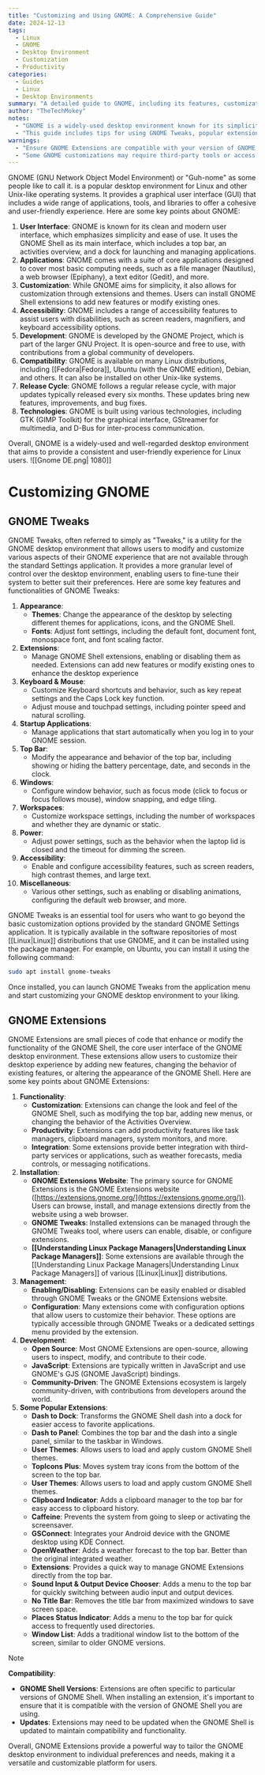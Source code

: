 ```yaml
---
title: "Customizing and Using GNOME: A Comprehensive Guide"
date: 2024-12-13
tags:
  - Linux
  - GNOME
  - Desktop Environment
  - Customization
  - Productivity
categories:
  - Guides
  - Linux
  - Desktop Environments
summary: "A detailed guide to GNOME, including its features, customization options, and powerful tools like GNOME Tweaks and Extensions to enhance your Linux experience."
author: "TheTechMokey"
notes:
  - "GNOME is a widely-used desktop environment known for its simplicity, modern design, and extensibility."
  - "This guide includes tips for using GNOME Tweaks, popular extensions, and key customization features."
warnings:
  - "Ensure GNOME Extensions are compatible with your version of GNOME Shell to avoid issues."
  - "Some GNOME customizations may require third-party tools or access to the GNOME Extensions website."
---
```



GNOME (GNU Network Object Model Environment) or "Guh-nome" as some people like to call it. is a popular desktop environment for Linux and other Unix-like operating systems. It provides a graphical user interface (GUI) that includes a wide range of applications, tools, and libraries to offer a cohesive and user-friendly experience. Here are some key points about GNOME:

1. **User Interface**: GNOME is known for its clean and modern user interface, which emphasizes simplicity and ease of use. It uses the GNOME Shell as its main interface, which includes a top bar, an activities overview, and a dock for launching and managing applications.
2. **Applications**: GNOME comes with a suite of core applications designed to cover most basic computing needs, such as a file manager (Nautilus), a web browser (Epiphany), a text editor (Gedit), and more.
3. **Customization**: While GNOME aims for simplicity, it also allows for customization through extensions and themes. Users can install GNOME Shell extensions to add new features or modify existing ones.
4. **Accessibility**: GNOME includes a range of accessibility features to assist users with disabilities, such as screen readers, magnifiers, and keyboard accessibility options.
5. **Development**: GNOME is developed by the GNOME Project, which is part of the larger GNU Project. It is open-source and free to use, with contributions from a global community of developers.
6. **Compatibility**: GNOME is available on many Linux distributions, including [[Fedora|Fedora]], Ubuntu (with the GNOME edition), Debian, and others. It can also be installed on other Unix-like systems.
7. **Release Cycle**: GNOME follows a regular release cycle, with major updates typically released every six months. These updates bring new features, improvements, and bug fixes.
8. **Technologies**: GNOME is built using various technologies, including GTK (GIMP Toolkit) for the graphical interface, GStreamer for multimedia, and D-Bus for inter-process communication.

Overall, GNOME is a widely-used and well-regarded desktop environment that aims to provide a consistent and user-friendly experience for Linux users.
![[Gnome DE.png| 1080]]
# Customizing GNOME

## GNOME Tweaks
GNOME Tweaks, often referred to simply as "Tweaks," is a utility for the GNOME desktop environment that allows users to modify and customize various aspects of their GNOME experience that are not available through the standard Settings application. It provides a more granular level of control over the desktop environment, enabling users to fine-tune their system to better suit their preferences. Here are some key features and functionalities of GNOME Tweaks:

1. **Appearance**:
   - **Themes**: Change the appearance of the desktop by selecting different themes for applications, icons, and the GNOME Shell.
   - **Fonts**: Adjust font settings, including the default font, document font, monospace font, and font scaling factor.
2. **Extensions**:
   - Manage GNOME Shell extensions, enabling or disabling them as needed. Extensions can add new features or modify existing ones to enhance the desktop experience
3. **Keyboard & Mouse**:
   - Customize Keyboard shortcuts and behavior, such as key repeat settings and the Caps Lock key function.
   - Adjust mouse and touchpad settings, including pointer speed and natural scrolling.
4. **Startup Applications**:
   - Manage applications that start automatically when you log in to your GNOME session.
5. **Top Bar**:
   - Modify the appearance and behavior of the top bar, including showing or hiding the battery percentage, date, and seconds in the clock.
6. **Windows**:
   - Configure window behavior, such as focus mode (click to focus or focus follows mouse), window snapping, and edge tiling.
7. **Workspaces**:
   - Customize workspace settings, including the number of workspaces and whether they are dynamic or static.
8. **Power**:
   - Adjust power settings, such as the behavior when the laptop lid is closed and the timeout for dimming the screen.
9. **Accessibility**:
   - Enable and configure accessibility features, such as screen readers, high contrast themes, and large text.
10. **Miscellaneous**:
    - Various other settings, such as enabling or disabling animations, configuring the default web browser, and more.

GNOME Tweaks is an essential tool for users who want to go beyond the basic customization options provided by the standard GNOME Settings application. It is typically available in the software repositories of most [[Linux|Linux]] distributions that use GNOME, and it can be installed using the package manager. For example, on Ubuntu, you can install it using the following command:

```sh
sudo apt install gnome-tweaks
```

Once installed, you can launch GNOME Tweaks from the application menu and start customizing your GNOME desktop environment to your liking.
## GNOME Extensions
GNOME Extensions are small pieces of code that enhance or modify the functionality of the GNOME Shell, the core user interface of the GNOME desktop environment. These extensions allow users to customize their desktop experience by adding new features, changing the behavior of existing features, or altering the appearance of the GNOME Shell. Here are some key points about GNOME Extensions:

1. **Functionality**:
    - **Customization**: Extensions can change the look and feel of the GNOME Shell, such as modifying the top bar, adding new menus, or changing the behavior of the Activities Overview.
    - **Productivity**: Extensions can add productivity features like task managers, clipboard managers, system monitors, and more.
    - **Integration**: Some extensions provide better integration with third-party services or applications, such as weather forecasts, media controls, or messaging notifications.
2. **Installation**:
    - **GNOME Extensions Website**: The primary source for GNOME Extensions is the GNOME Extensions website ([https://extensions.gnome.org/](https://extensions.gnome.org/)). Users can browse, install, and manage extensions directly from the website using a web browser.
    - **GNOME Tweaks**: Installed extensions can be managed through the GNOME Tweaks tool, where users can enable, disable, or configure extensions.
    - **[[Understanding Linux Package Managers|Understanding Linux Package Managers]]**: Some extensions are available through the [[Understanding Linux Package Managers|Understanding Linux Package Managers]] of various [[Linux|Linux]] distributions.
3. **Management**:
    - **Enabling/Disabling**: Extensions can be easily enabled or disabled through GNOME Tweaks or the GNOME Extensions website.
    - **Configuration**: Many extensions come with configuration options that allow users to customize their behavior. These options are typically accessible through GNOME Tweaks or a dedicated settings menu provided by the extension.
4. **Development**:
    - **Open Source**: Most GNOME Extensions are open-source, allowing users to inspect, modify, and contribute to their code.
    - **JavaScript**: Extensions are typically written in JavaScript and use GNOME's GJS (GNOME JavaScript) bindings.
    - **Community-Driven**: The GNOME Extensions ecosystem is largely community-driven, with contributions from developers around the world.
5. **Some Popular Extensions**:
    - **Dash to Dock**: Transforms the GNOME Shell dash into a dock for easier access to favorite applications.
    - **Dash to Panel**: Combines the top bar and the dash into a single panel, similar to the taskbar in Windows.
    - **User Themes**: Allows users to load and apply custom GNOME Shell themes.
    - **TopIcons Plus**: Moves system tray icons from the bottom of the screen to the top bar.
    - **User Themes**: Allows users to load and apply custom GNOME Shell themes.
    - **Clipboard Indicator**: Adds a clipboard manager to the top bar for easy access to clipboard history.
    - **Caffeine**: Prevents the system from going to sleep or activating the screensaver.
    - **GSConnect**: Integrates your Android device with the GNOME desktop using KDE Connect.
    - **OpenWeather**: Adds a weather forecast to the top bar. Better than the original integrated weather.
    - **Extensions**: Provides a quick way to manage GNOME Extensions directly from the top bar.
    - **Sound Input & Output Device Chooser**: Adds a menu to the top bar for quickly switching between audio input and output devices.
    - **No Title Bar**: Removes the title bar from maximized windows to save screen space.
    - **Places Status Indicator**: Adds a menu to the top bar for quick access to frequently used directories.
    - **Window List**: Adds a traditional window list to the bottom of the screen, similar to older GNOME versions.
      

> [!NOTE]
> **Compatibility**:
>     
>    - **GNOME Shell Versions**: Extensions are often specific to particular versions of GNOME Shell. When installing an extension, it's important to ensure that it is compatible with the version of GNOME Shell you are using.
>    - **Updates**: Extensions may need to be updated when the GNOME Shell is updated to maintain compatibility and functionality.

Overall, GNOME Extensions provide a powerful way to tailor the GNOME desktop environment to individual preferences and needs, making it a versatile and customizable platform for users.